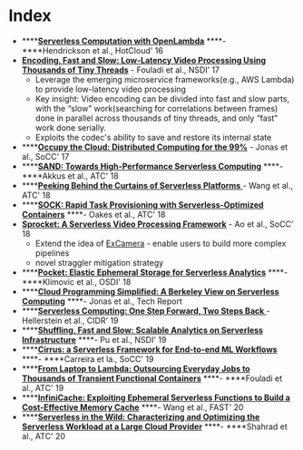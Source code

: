 # Index

* \*\*\*\*[**Serverless Computation with OpenLambda**](https://www.usenix.org/conference/hotcloud16/workshop-program/presentation/hendrickson) ****- ****Hendrickson et al., HotCloud' 16
* [**Encoding, Fast and Slow: Low-Latency Video Processing Using Thousands of Tiny Threads**](https://www.usenix.org/system/files/conference/nsdi17/nsdi17-fouladi.pdf) - Fouladi et al., NSDI’ 17
  * Leverage the emerging microservice frameworks\(e.g., AWS Lambda\) to provide low-latency video processing
  * Key insight: Video encoding can be divided into fast and slow parts, with the “slow” work\(searching for correlations between frames\) done in parallel across thousands of tiny threads, and only “fast” work done serially.
  * Exploits the codec's ability to save and restore its internal state
* \*\*\*\*[**Occupy the Cloud: Distributed Computing for the 99%**](https://shivaram.org/publications/pywren-socc17.pdf) - Jonas et al., SoCC' 17
* \*\*\*\*[**SAND: Towards High-Performance Serverless Computing**](https://www.usenix.org/conference/atc18/presentation/akkus) ****- ****Akkus et al., ATC' 18
* \*\*\*\*[**Peeking Behind the Curtains of Serverless Platforms** ](https://www.usenix.org/conference/atc18/presentation/wang-liang)- Wang et al., ATC' 18
* \*\*\*\*[**SOCK: Rapid Task Provisioning with Serverless-Optimized Containers**](https://www.usenix.org/conference/atc18/presentation/oakes) ****- Oakes et al., ATC' 18
* [**Sprocket: A Serverless Video Processing Framework**](http://cseweb.ucsd.edu/~gmporter/papers/socc18-sprocket.pdf) - Ao et al., SoCC’ 18
  * Extend the idea of [ExCamera](https://www.usenix.org/system/files/conference/nsdi17/nsdi17-fouladi.pdf) - enable users to build more complex pipelines
  * novel straggler mitigation strategy 
* \*\*\*\*[**Pocket: Elastic Ephemeral Storage for Serverless Analytics**](https://www.usenix.org/conference/osdi18/presentation/klimovic) ****- ****Klimovic et al., OSDI' 18
* \*\*\*\*[**Cloud Programming Simplified: A Berkeley View on Serverless Computing**](https://www2.eecs.berkeley.edu/Pubs/TechRpts/2019/EECS-2019-3.pdf) ****- Jonas et al., Tech Report 
* \*\*\*\*[**Serverless Computing: One Step Forward, Two Steps Back** ](http://cidrdb.org/cidr2019/papers/p119-hellerstein-cidr19.pdf)- Hellerstein et al., CIDR' 19
* \*\*\*\*[**Shuffling, Fast and Slow: Scalable Analytics on Serverless Infrastructure**](https://www.usenix.org/conference/nsdi19/presentation/pu) ****- Pu et al., NSDI' 19
* \*\*\*\*[**Cirrus: a Serverless Framework for End-to-end ML Workflows**](https://dl.acm.org/doi/10.1145/3357223.3362711) ****- ****Carreira et la., SoCC' 19
* \*\*\*\*[**From Laptop to Lambda: Outsourcing Everyday Jobs to Thousands of Transient Functional Containers**](https://www.usenix.org/conference/atc19/presentation/fouladi) ****- ****Fouladi et al., ATC' 19
* \*\*\*\*[**InfiniCache: Exploiting Ephemeral Serverless Functions to Build a Cost-Effective Memory Cache**](https://www.usenix.org/conference/fast20/presentation/wang-ao) ****- Wang et al., FAST' 20
* \*\*\*\*[**Serverless in the Wild: Characterizing and Optimizing the Serverless Workload at a Large Cloud Provider**](https://www.usenix.org/conference/atc20/presentation/shahrad) ****- ****Shahrad et al., ATC' 20



